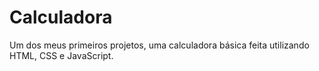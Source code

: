 # Calculadora
 Um dos meus primeiros projetos, uma calculadora básica feita utilizando HTML, CSS e JavaScript.
